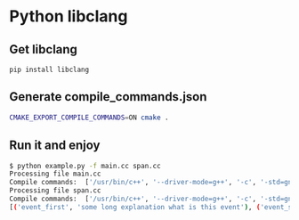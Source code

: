 # Python libclang

## Get libclang

`pip install libclang`

## Generate compile_commands.json

```bash
CMAKE_EXPORT_COMPILE_COMMANDS=ON cmake .
```

## Run it and enjoy

```bash
$ python example.py -f main.cc span.cc
Processing file main.cc
Compile commands:  ['/usr/bin/c++', '--driver-mode=g++', '-c', '-std=gnu++20']
Processing file span.cc
Compile commands:  ['/usr/bin/c++', '--driver-mode=g++', '-c', '-std=gnu++20']
[('event_first', 'some long explanation what is this event'), ('event_second', 'another one long explanation'), ('awesome_event', 'explanation on awesomeness')]
```
